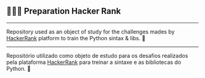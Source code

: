 ##  👨🏻‍💻 Preparation Hacker Rank
---
Repository used as an object of study for the challenges mades by [HackerRank](hackerrank.com) platform to train the Python sintax & libs. 🐍

---

Repositório utilizado como objeto de estudo para os desafios realizados pela plataforma [HackerRank](hackerrank.com) para treinar a sintaxe e as bibliotecas do Python. 🐍